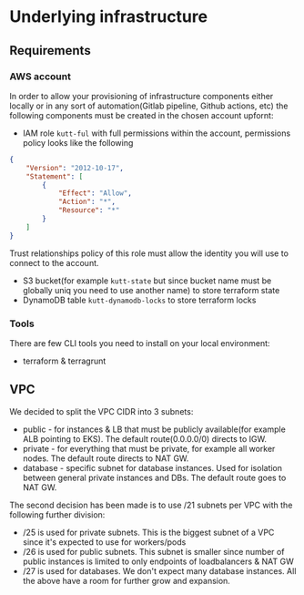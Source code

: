 # Underlying infrastructure

## Requirements

### AWS account

In order to allow your provisioning of infrastructure components either locally or in any sort of automation(Gitlab pipeline, Github actions, etc) the following components must be created in the chosen account upfornt:

- IAM role `kutt-ful` with full permissions within the account, permissions policy looks like the following
```json
{
    "Version": "2012-10-17",
    "Statement": [
        {
            "Effect": "Allow",
            "Action": "*",
            "Resource": "*"
        }
    ]
}
```
Trust relationships policy of this role must allow the identity you will use to connect to the account.

- S3 bucket(for example `kutt-state` but since bucket name must be globally uniq you need to use another name) to store terraform state
- DynamoDB table `kutt-dynamodb-locks` to store terraform locks 

### Tools

There are few CLI tools you need to install on your local environment:
- terraform & terragrunt

## VPC

We decided to split the VPC CIDR into 3 subnets:
- public - for instances & LB that must be publicly available(for example ALB pointing to EKS). The default route(0.0.0.0/0) directs to IGW.
- private - for everything that must be private, for example all worker nodes. The default route directs to NAT GW.
- database - specific subnet for database instances. Used for isolation between general private instances and DBs. The default route goes to NAT GW.

The second decision has been made is to use /21 subnets per VPC with the following further division:
- /25 is used for private subnets. This is the biggest subnet of a VPC since it's expected to use for workers/pods
- /26 is used for public subnets. This subnet is smaller since number of public instances is limited to only endpoints of loadbalancers & NAT GW
- /27 is used for databases. We don't expect many database instances.
All the above have a room for further grow and expansion.



 